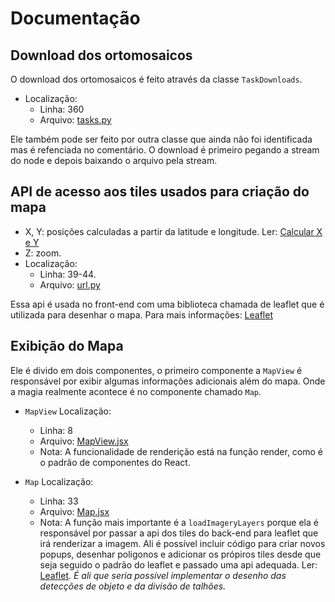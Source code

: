 # Documentação

## Download dos ortomosaicos
O download dos ortomosaicos é feito através da classe `TaskDownloads`.
- Localização:
	- Linha: 360
	- Arquivo: [tasks.py]( https://github.com/LSIIM/WebODM/blob/master/app/api/tasks.py "tasks.py")

Ele também pode ser feito por outra classe que ainda não foi identificada mas é refenciada no comentário. O download é primeiro pegando a stream do node e depois baixando o arquivo pela stream.

## API de acesso aos tiles usados para criação do mapa
- X, Y: posições calculadas a partir da latitude e longitude. Ler: [Calcular X e Y](https://stackoverflow.com/questions/21513646/how-to-get-x-y-z-coordinates-of-tile-by-click-on-leaflet-map "Calcular X e Y")
- Z: zoom.
- Localização:
	- Linha: 39-44.
	- Arquivo: [url.py](https://github.com/LSIIM/WebODM/blob/master/app/api/urls.py "url.py")

Essa api é usada no front-end com uma biblioteca chamada de leaflet que é utilizada para desenhar o mapa. Para mais informações: [Leaflet](https://leafletjs.com/reference.html "Leaflet")

## Exibição do Mapa
Ele é divido em dois componentes, o primeiro componente a `MapView` é responsável por exibir algumas informações adicionais além do mapa. Onde a magia realmente acontece é no componente chamado `Map`.

- `MapView` Localização:
	- Linha: 8
	- Arquivo: [MapView.jsx](https://github.com/LSIIM/WebODM/blob/master/app/static/app/js/MapView.jsx "MapView.jsx")
	- Nota: A funcionalidade de renderição está na função render, como é o padrão de componentes do React.

- `Map` Localização:
	- Linha: 33
	- Arquivo: [Map.jsx](https://github.com/LSIIM/WebODM/blob/master/app/static/app/js/components/Map.jsx "Map.jsx")
	- Nota: A função mais importante é a `loadImageryLayers` porque ela é responsável por passar a api dos tiles do back-end para leaflet que irá renderizar a imagem. Ali é possível incluir código para criar novos popups, desenhar poligonos e adicionar os própiros tiles desde que seja seguido o padrão do leaflet e passado uma api adequada. Ler: [Leaflet](https://leafletjs.com/reference.html "Leaflet"). *É ali que seria possível implementar o desenho das detecções de objeto e da divisão de talhões.*
